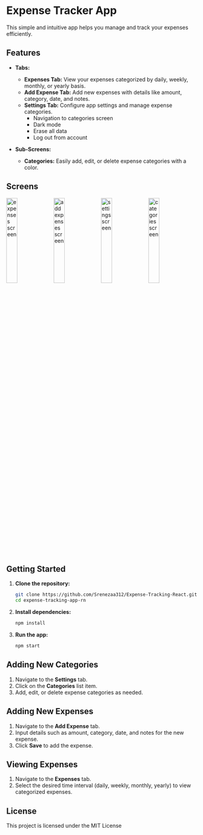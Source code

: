 # Expense Tracker App

This simple and intuitive app helps you manage and track your expenses efficiently.

## Features

- **Tabs:**
  - **Expenses Tab:** View your expenses categorized by daily, weekly, monthly, or yearly basis.
  - **Add Expense Tab:** Add new expenses with details like amount, category, date, and notes.
  - **Settings Tab:** Configure app settings and manage expense categories.
      - Navigation to categories screen
      - Dark mode
      - Erase all data
      - Log out from account

- **Sub-Screens:**
  - **Categories:** Easily add, edit, or delete expense categories with a color.

## Screens
<img src="https://github.com/LasithaPrabodha/expense-tracking-app-rn/assets/10921870/e17bfd83-25c5-4308-b394-0817688da6f1" alt="expenses screen" width="24%" />
<img src="https://github.com/LasithaPrabodha/expense-tracking-app-rn/assets/10921870/6cbd6145-c2be-431f-b6ef-31cdbdcf33ed" alt="add expenses screen" width="24%" />
<img src="https://github.com/LasithaPrabodha/expense-tracking-app-rn/assets/10921870/e39df528-45c3-43c8-990f-b0ed7c0a01e8" alt="settings screen" width="24%" />
<img src="https://github.com/LasithaPrabodha/expense-tracking-app-rn/assets/10921870/9aab9ecb-e10a-4f6e-b7c1-3ab66e1abb60" alt="categories screen" width="24%" />

## Getting Started

1. **Clone the repository:**
   ```bash
   git clone https://github.com/Srenezaa312/Expense-Tracking-React.git
   cd expense-tracking-app-rn
   ```

2. **Install dependencies:**
   ```bash
   npm install
   ```

3. **Run the app:**
   ```bash
   npm start
   ```

## Adding New Categories

1. Navigate to the **Settings** tab.
2. Click on the **Categories** list item.
3. Add, edit, or delete expense categories as needed.

## Adding New Expenses

1. Navigate to the **Add Expense** tab.
2. Input details such as amount, category, date, and notes for the new expense.
3. Click **Save** to add the expense.

## Viewing Expenses

1. Navigate to the **Expenses** tab.
2. Select the desired time interval (daily, weekly, monthly, yearly) to view categorized expenses.

## License
This project is licensed under the MIT License 
